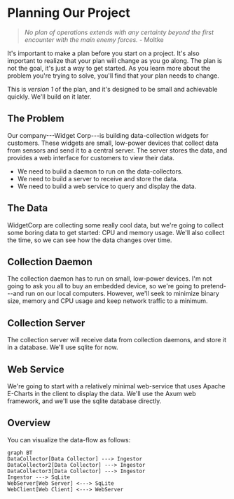 # Planning Our Project

> *No plan of operations extends with any certainty beyond the first encounter with the main enemy forces.* - Moltke

It's important to make a plan before you start on a project. It's also important to realize that your plan will change as you go along. The plan is not the goal, it's just a way to get started. As you learn more about the problem you're trying to solve, you'll find that your plan needs to change.

This is *version 1* of the plan, and it's designed to be small and achievable quickly. We'll build on it later.

## The Problem

Our company---Widget Corp---is building data-collection widgets for customers. These widgets are small, low-power devices that collect data from sensors and send it to a central server. The server stores the data, and provides a web interface for customers to view their data.

* We need to build a daemon to run on the data-collectors.
* We need to build a server to receive and store the data.
* We need to build a web service to query and display the data.

## The Data

WidgetCorp are collecting some really cool data, but we're going to collect some boring data to get started: CPU and memory usage. We'll also collect the time, so we can see how the data changes over time.

## Collection Daemon

The collection daemon has to run on small, low-power devices. I'm not going to ask you all to buy an embedded device, so we're going to pretend---and run on our local computers. However, we'll seek to minimize binary size, memory and CPU usage and keep network traffic to a minimum.

## Collection Server

The collection server will receive data from collection daemons, and store it in a database. We'll use sqlite for now.

## Web Service

We're going to start with a relatively minimal web-service that uses Apache E-Charts in the client to display the data. We'll use the Axum web framework, and we'll use the sqlite database directly.

## Overview

You can visualize the data-flow as follows:

```mermaid
graph BT
DataCollector[Data Collector] ---> Ingestor
DataCollector2[Data Collector] ---> Ingestor
DataCollector3[Data Collector] ---> Ingestor
Ingestor ---> SqLite
WebServer[Web Server] <---> SqLite
WebClient[Web Client] <---> WebServer
```